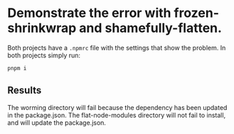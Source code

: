 # Demonstrate the error with frozen-shrinkwrap and shamefully-flatten.

Both projects have a `.npmrc` file with the settings that show the problem. In both projects simply run:

```bash
pnpm i
```

## Results

The worming directory will fail because the dependency has been updated in the package.json. The flat-node-modules directory will not fail to install, and will update the package.json.